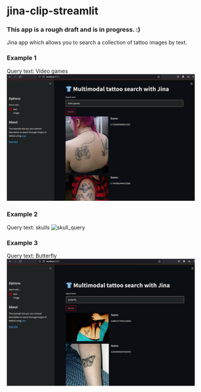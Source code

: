 # jina-clip-streamlit

### This app is a rough draft and is in progress. :)
Jina app which allows you to search a collection of tattoo images by text. 

### Example 1
Query text: Video games
![video_games_query](docs/usage/usage_video_games.jpg)

### Example 2
Query text: skulls
![skull_query](docs/usage/usage_skull.jpg)

### Example 3
Query text: Butterfly
![butterfly_query](docs/usage/usage_butterfly.jpg)